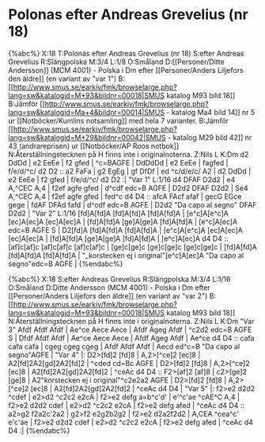# Polonas efter Andreas Grevelius (nr 18)

{%abc%}
X:18
T:Polonäs efter Andreas Grevelius (nr 18)
S:efter Andreas Grevelius
R:Slängpolska
M:3/4
L:1/8
O:Småland
D:[[Personer/Ditte Andersson]] (MCM 4001) - Polska i Dm efter [[Personer/Anders Liljefors den äldre]] (en variant av "var 1")
B:[[http://www.smus.se/earkiv/fmk/browselarge.php?lang=sw&katalogid=M+93&bildnr=00018|SMUS katalog M93 bild 18]]
B:Jämför [[http://www.smus.se/earkiv/fmk/browselarge.php?lang=sw&katalogid=Ma+4&bildnr=00014|SMUS - katalog Ma4 bild 14]] nr 5 ur [[Notböcker/Kumlins notsamling]] med hela 7 varianter.
B:Jämför [[http://www.smus.se/earkiv/fmk/browselarge.php?lang=sw&katalogid=M+29&bildnr=00042|SMUS - katalog M29 bild 42]] nr 43 (andrareprisen) ur [[Notböcker/AP Roos notbok]]
N:Återställningstecknen på H finns inte i originalnoterna.
Z:Nils L
K:Dm
d2 DdDd | e2 EeEe | f2 gfed | ^c=BAGFE | DdDdDd | e2 EeEe | fagfed | f/e/d/^c/ d2 D2 ::
a2 FaFa | g2 EgEg | gf DfDf | ed ^c/d/e/c/ A2 | d2 DdDd | e2 EeEe | f2 gfed |  f/e/d/^c/ d2 D2 :|
"Var 1"
L:1/16
d4 DFAF D2d2 | e4 A,^CEC A,4 | f2ef agfe gfed | d^cdf edc=B AGFE | 
D2d2 DFAF D2d2 | Se4 A,^CEC A,4 | f2ef agfe gfed | fed^c d4 D4 ::
afcA FAcf afaf | gecG EGce gege | fdAF DFAd fafd | d^cdf edc=B AGFE | D2d2 "Da capo al segno" DFAF D2d2 | 
"Var 2"
L:1/16 
[fd]A[fd]A [fd]A[fd]A [fd]A[fd]A | [e^c]A[e^c]A [ec]A[ec]A [ec]A[ec]A | [fd]A[fd]A [ge]A[ge]A [fd]A[fd]A | [e^c]A[ec]A edc=B AGFE S | 
D2[fd]A    [fd]A[fd]A [fd]A[fd]A | [e^c]A[e^c]A [ec]A[ec]A [ec]A[ec]A | [fd]A[fd]A [ge]A[ge]A [fd]A[fd]A | [e^c]A[ec]A d4 D4 ::
[af]c[af]c [af]c[af]c [af]c[af]c | [ge]c[ge]c [ge]c[ge]c [ge]c[ge]c | [fd]A[fd]A [fd]A[fd]A [fd]A[fd]A | "_korstecken ej i original"[e^c]A[ec]A "Da capo al segno"edc=B AGFE |
{%endabc%}

{%abc%}
X:18
S:efter Andreas Grevelius
R:Slängpolska
M:3/4
L:1/16
O:Småland
D:Ditte Andersson (MCM 4001) - Polska i Dm efter [[Personer/Anders Liljefors den äldre]] (en variant av "var 2")
B:[[http://www.smus.se/earkiv/fmk/browselarge.php?lang=sw&katalogid=M+93&bildnr=00018|SMUS katalog M93 bild 18]]
N:Återställningstecknen på H finns inte i originalnoterna.
Z:Nils L
K:Dm
"Var 3"
Afdf Afdf Afdf | Ae^ce Aece Aece | Afdf Ageg Afdf | ^c2d2 edc=B AGFE S | 
Dfdf Afdf Afdf | Ae^ce Aece Aece | Afdf Ageg Afdf | Ae^ce d4 D4 ::
cafa cafa cafa | cgeg cgeg cgeg | Afdf Afdf Afdf | Aecd ed^c=B "Da capo al segno"AGFE |
"Var 4"
|: D2>[fd]2 [fd]8 | A,2>[^ce]2 [ec]8 | A2[fd]2A2[gd]2A2[fd]2 | ^cded cd=Bc AGFE | D2>[fd]2 [fd]8 | A,2>[^ce]2 [ec]8 | A2[fd]2A2[gd]2A2[fd]2 | ^ceAc d4 D4 ::
   F2>[af]2 [af]8 | c2>[ge]2 [ge]8 | A2"korstecken ej i original"^c2e2a2 AGFE | D2>[fd]2 [fd]8 | A,2>[^ce]2 [ec]8 | A2[fd]2A2[gd]2A2[fd]2 | ^ceAc d4 D4 |
"Var 5"
|: f2>e2 d2d2 ^cdef | e2>d2 ^c2c2 e2cA | f2>e2 defg a=b^c'd' | e'^c'ae ^cAE^C A,4 | 
   f2>e2 d2d2  cdef | e2>d2 ^c2c2 e2cA | f2>e2 defg afed | ^ceAc d4 D4 ::
   a2>g2 f2a2c'2a2 | g2>f2 e2g2b2g2 | f2>e2 d2a2f2d2 | A,CEA ^cea^c' e'c'ae | 
   f2>e2 d2d2  cdef | e2>d2 ^c2c2 e2cA | f2>e2 defg afed | ^ceAc d4 D4 :|
{%endabc%}

